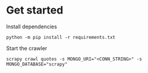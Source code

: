 # Get started
Install dependencies
```
python -m pip install -r requirements.txt
```

Start the crawler
```
scrapy crawl quotes -s MONGO_URI="<CONN_STRING>" -s MONGO_DATABASE="scrapy"
```
